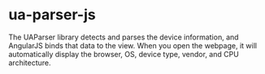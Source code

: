 # ua-parser-js
The UAParser library detects and parses the device information, and AngularJS binds that data to the view. When you open the webpage, it will automatically display the browser, OS, device type, vendor, and CPU architecture.
